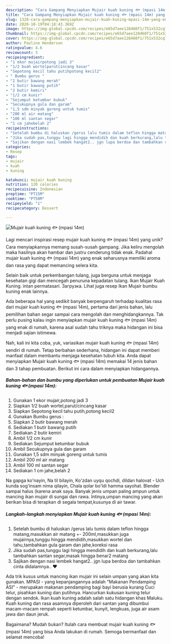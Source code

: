 ```yaml
---
description: "Cara Gampang Menyiapkan Mujair kuah kuning 🐟 (mpasi 14m) yang Enak Banget"
title: "Cara Gampang Menyiapkan Mujair kuah kuning 🐟 (mpasi 14m) yang Enak Banget"
slug: 1328-cara-gampang-menyiapkan-mujair-kuah-kuning-mpasi-14m-yang-enak-banget
date: 2020-10-19T04:18:43.369Z
image: https://img-global.cpcdn.com/recipes/e65d7aee128460f1/751x532cq70/mujair-kuah-kuning-🐟-mpasi-14m-foto-resep-utama.jpg
thumbnail: https://img-global.cpcdn.com/recipes/e65d7aee128460f1/751x532cq70/mujair-kuah-kuning-🐟-mpasi-14m-foto-resep-utama.jpg
cover: https://img-global.cpcdn.com/recipes/e65d7aee128460f1/751x532cq70/mujair-kuah-kuning-🐟-mpasi-14m-foto-resep-utama.jpg
author: Pauline Henderson
ratingvalue: 4.6
reviewcount: 3
recipeingredient:
- "1 ekor mujairpotong jadi 3"
- "1/2 buah wortelparutcincang kasar"
- "Sepotong kecil tahu putihpotong kecil2"
- " Bumbu gerus "
- "2 butir bawang merah"
- "1 butir bawang putih"
- "2 butir kemiri"
- "1/2 cm kunir"
- "Sejumput ketumbar bubuk"
- "Secukupnya gula dan garam"
- "1,5 sdm minyak goreng untuk tumis"
- "200 ml air matang"
- "100 ml santan segar"
- "1 cm jahebelah 2"
recipeinstructions:
- "Setelah bumbu di haluskan /gerus lalu tumis dalam teflon hingga matang,masukkan air matang +- 200ml,masukkan juga mujairnya,tunggu hingga mendidih,masukkan wortel dan tahu,tambahkan gula garam dan jahe,koreksi rasa"
- "Jika sudah pas,tunggu lagi hingga mendidih dan kuah berkurang,lalu tambahkan santan segar,masak hingga benar2 matang"
- "Sajikan dengan nasi lembek hangat2.. jgn lupa berdoa dan tambahkan cinta didalamnya.. ❤️"
categories:
- Resep
tags:
- mujair
- kuah
- kuning

katakunci: mujair kuah kuning 
nutrition: 120 calories
recipecuisine: Indonesian
preptime: "PT15M"
cooktime: "PT50M"
recipeyield: "1"
recipecategory: Dessert

---
```



![Mujair kuah kuning 🐟 (mpasi 14m)](https://img-global.cpcdn.com/recipes/e65d7aee128460f1/751x532cq70/mujair-kuah-kuning-🐟-mpasi-14m-foto-resep-utama.jpg)

Lagi mencari inspirasi resep mujair kuah kuning 🐟 (mpasi 14m) yang unik? Cara menyiapkannya memang susah-susah gampang. Jika keliru mengolah maka hasilnya akan hambar dan justru cenderung tidak enak. Padahal mujair kuah kuning 🐟 (mpasi 14m) yang enak seharusnya memiliki aroma dan rasa yang dapat memancing selera kita.

Selain baik untuk perkembangan tulang, juga berguna untuk menjaga kesehatan gigi dan mencegah penuruna kepadatan tulang. Ikan Mujair Kuah Kuning. intan permatasari. Загрузка. Lihat juga resep Ikan Mujair bumbu kuning enak lainnya.

Ada beberapa hal yang sedikit banyak berpengaruh terhadap kualitas rasa dari mujair kuah kuning 🐟 (mpasi 14m), pertama dari jenis bahan, lalu pemilihan bahan segar sampai cara mengolah dan menghidangkannya. Tak perlu pusing kalau ingin menyiapkan mujair kuah kuning 🐟 (mpasi 14m) yang enak di rumah, karena asal sudah tahu triknya maka hidangan ini bisa menjadi sajian istimewa.


Nah, kali ini kita coba, yuk, variasikan mujair kuah kuning 🐟 (mpasi 14m) sendiri di rumah. Tetap berbahan sederhana, hidangan ini dapat memberi manfaat dalam membantu menjaga kesehatan tubuh kita. Anda dapat menyiapkan Mujair kuah kuning 🐟 (mpasi 14m) memakai 14 jenis bahan dan 3 tahap pembuatan. Berikut ini cara dalam menyiapkan hidangannya.

<!--inarticleads1-->

##### Bahan-bahan dan bumbu yang diperlukan untuk pembuatan Mujair kuah kuning 🐟 (mpasi 14m):

1. Gunakan 1 ekor mujair,potong jadi 3
1. Siapkan 1/2 buah wortel,parut/cincang kasar
1. Siapkan Sepotong kecil tahu putih,potong kecil2
1. Gunakan  Bumbu gerus :
1. Siapkan 2 butir bawang merah
1. Sediakan 1 butir bawang putih
1. Sediakan 2 butir kemiri
1. Ambil 1/2 cm kunir
1. Sediakan Sejumput ketumbar bubuk
1. Ambil Secukupnya gula dan garam
1. Gunakan 1,5 sdm minyak goreng untuk tumis
1. Ambil 200 ml air matang
1. Ambil 100 ml santan segar
1. Sediakan 1 cm jahe,belah 2


Na gapga ko&#39;nayin, Na til bilayin, Ko&#39;zdan uyqu qochdi, dildan halovat - Uch kunda sog&#39;insam nima qilayin, Chala qolar bo&#39;ldi hamma sayohat. Blender sampai halus (karena anak saya. Banyak jenis umpan paling ampun untuk mancing ikan mujair di sungai dan rawa. Intinya,umpan mancing yang akan berikan bisa di terapkan di segala tempat,kusunya di air tawar. 

<!--inarticleads2-->

##### Langkah-langkah menyiapkan Mujair kuah kuning 🐟 (mpasi 14m):

1. Setelah bumbu di haluskan /gerus lalu tumis dalam teflon hingga matang,masukkan air matang +- 200ml,masukkan juga mujairnya,tunggu hingga mendidih,masukkan wortel dan tahu,tambahkan gula garam dan jahe,koreksi rasa
1. Jika sudah pas,tunggu lagi hingga mendidih dan kuah berkurang,lalu tambahkan santan segar,masak hingga benar2 matang
1. Sajikan dengan nasi lembek hangat2.. jgn lupa berdoa dan tambahkan cinta didalamnya.. ❤️


Ada trik kusus untuk mancing ikan mujair ini selain umpan yang akan kita gunakan. MPASI - yang kepanjangannya adalah &#34;Makanan Pendamping ASI&#34; - merupakan makanan pendamping bagi bayi berusia kurang Cuci telur, pisahkan kuning dan putihnya. Hancurkan kukusan kuning telur dengan sendok. Ikan kuah kuning adalah salah satu hidangan khas Maluku. Kuah kuning dan rasa asamnya diperoleh dari santan yang dibumbui macam-macam rempah seperti ketumbar, kunyit, lengkuas, juga air asam jawa dan daun jeruk. 

Bagaimana? Mudah bukan? Itulah cara membuat mujair kuah kuning 🐟 (mpasi 14m) yang bisa Anda lakukan di rumah. Semoga bermanfaat dan selamat mencoba!
